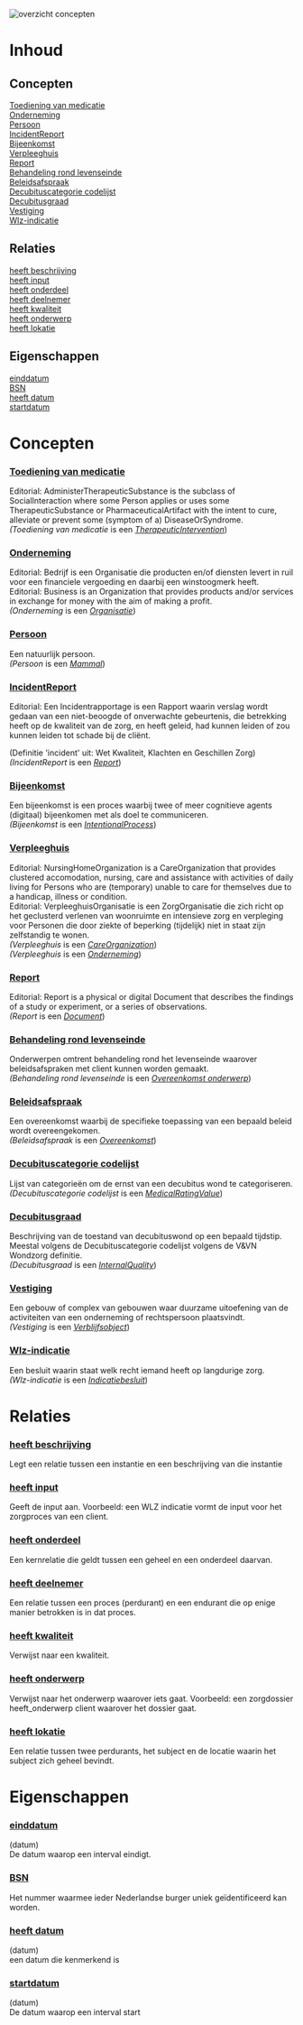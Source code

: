 ![overzicht concepten](Gegevenselementen_basisveiligheid.jpg "Overzicht")
# Inhoud  
## Concepten  
[Toediening van medicatie](#Toediening-van-medicatie)  
[Onderneming](#Onderneming)  
[Persoon](#Persoon)  
[IncidentReport](#IncidentReport)  
[Bijeenkomst](#Bijeenkomst)  
[Verpleeghuis](#Verpleeghuis)  
[Report](#Report)  
[Behandeling rond levenseinde](#Behandeling-rond-levenseinde)  
[Beleidsafspraak](#Beleidsafspraak)  
[Decubituscategorie codelijst](#Decubituscategorie-codelijst)  
[Decubitusgraad](#Decubitusgraad)  
[Vestiging](#Vestiging)  
[Wlz-indicatie](#Wlz-indicatie)  
## Relaties  
[heeft beschrijving](#heeft-beschrijving)  
[heeft input](#heeft-input)  
[heeft onderdeel](#heeft-onderdeel)  
[heeft deelnemer](#heeft-deelnemer)  
[heeft kwaliteit](#heeft-kwaliteit)  
[heeft onderwerp](#heeft-onderwerp)  
[heeft lokatie](#heeft-lokatie)  
## Eigenschappen  
[einddatum](#einddatum)  
[BSN](#BSN)  
[heeft datum](#heeft-datum)  
[startdatum](#startdatum)  
# Concepten
### [Toediening van medicatie](http://www.zinl.nl/ontologies/VPH-domain-ontology#AdministerTherapeuticSubstance)  
Editorial: AdministerTherapeuticSubstance is the subclass of SocialInteraction where some Person applies or uses some TherapeuticSubstance or PharmaceuticalArtifact with the intent to cure, alleviate or prevent some (symptom of a) DiseaseOrSyndrome.  
_(Toediening van medicatie_ is een _[TherapeuticIntervention](http://www.zinl.nl/ontologies/VPH-domain-ontology#TherapeuticIntervention)_)  
### [Onderneming](http://www.zinl.nl/ontologies/VPH-domain-ontology#Business)  
Editorial: Bedrijf is een Organisatie die producten en/of diensten levert in ruil voor een financiele vergoeding en daarbij een winstoogmerk heeft.  
Editorial: Business is an Organization that provides products and/or services in exchange for money with the aim of making a profit.  
_(Onderneming_ is een _[Organisatie](http://www.zinl.nl/ontologies/VPH-domain-ontology#Organization)_)  
### [Persoon](http://www.zinl.nl/ontologies/VPH-domain-ontology#Human)  
Een natuurlijk persoon.  
_(Persoon_ is een _[Mammal](http://www.zinl.nl/ontologies/VPH-domain-ontology#Mammal)_)  
### [IncidentReport](http://www.zinl.nl/ontologies/VPH-domain-ontology#IncidentReport)  
Editorial: Een Incidentrapportage is een Rapport waarin verslag wordt gedaan van een niet-beoogde of onverwachte gebeurtenis, die betrekking heeft op de kwaliteit van de zorg, en heeft geleid, had kunnen leiden of zou kunnen leiden tot schade bij de cliënt.

(Definitie 'incident' uit: Wet Kwaliteit, Klachten en Geschillen Zorg)  
_(IncidentReport_ is een _[Report](http://www.zinl.nl/ontologies/VPH-domain-ontology#Report)_)  
### [Bijeenkomst](http://www.zinl.nl/ontologies/VPH-domain-ontology#Meeting)  
Een bijeenkomst is een proces waarbij twee of meer cognitieve agents (digitaal) bijeenkomen met als doel te communiceren.  
_(Bijeenkomst_ is een _[IntentionalProcess](http://www.zinl.nl/ontologies/VPH-domain-ontology#IntentionalProcess)_)  
### [Verpleeghuis](http://www.zinl.nl/ontologies/VPH-domain-ontology#NursingHomeOrganization)  
Editorial: NursingHomeOrganization is a CareOrganization that provides clustered accomodation, nursing, care and assistance with activities of daily living for Persons who are (temporary) unable to care for themselves due to a handicap, illness or condition.  
Editorial: VerpleeghuisOrganisatie is een ZorgOrganisatie die zich richt op het geclusterd verlenen van woonruimte en intensieve zorg en verpleging voor Personen die door ziekte of beperking (tijdelijk) niet in staat zijn zelfstandig te wonen.  
_(Verpleeghuis_ is een _[CareOrganization](http://www.zinl.nl/ontologies/VPH-domain-ontology#CareOrganization)_)  
_(Verpleeghuis_ is een _[Onderneming](http://www.zinl.nl/ontologies/VPH-domain-ontology#Business)_)  
### [Report](http://www.zinl.nl/ontologies/VPH-domain-ontology#Report)  
Editorial: Report is a physical or digital Document that describes the findings of a study or experiment, or a series of observations.  
_(Report_ is een _[Document](http://www.zinl.nl/ontologies/VPH-domain-ontology#Document)_)  
### [Behandeling rond levenseinde](https://www.purl.org/kik/BehandelingRondLevenseinde)  
Onderwerpen omtrent behandeling rond het levenseinde waarover beleidsafspraken met client kunnen worden gemaakt.  
_(Behandeling rond levenseinde_ is een _[Overeenkomst onderwerp](https://www.purl.org/kik/AgreementSubject)_)  
### [Beleidsafspraak](https://www.purl.org/kik/BeleidsAfspraak)  
Een overeenkomst waarbij de specifieke toepassing van een bepaald beleid wordt overeengekomen.  
_(Beleidsafspraak_ is een _[Overeenkomst](http://www.zinl.nl/ontologies/VPH-domain-ontology#Agreement)_)  
### [Decubituscategorie codelijst](https://www.purl.org/kik/DecubitusCategorieCodelijst)  
Lijst van categorieën om de ernst van een decubitus wond te categoriseren.  
_(Decubituscategorie codelijst_ is een _[MedicalRatingValue](http://www.zinl.nl/ontologies/VPH-domain-ontology#MedicalRatingValue)_)  
### [Decubitusgraad](https://www.purl.org/kik/DecubitusGraad)  
Beschrijving van de toestand van decubituswond op een bepaald tijdstip.
Meestal volgens de Decubituscategorie codelijst volgens de V&VN Wondzorg definitie.  
_(Decubitusgraad_ is een _[InternalQuality](http://www.zinl.nl/ontologies/VPH-domain-ontology#InternalQuality)_)  
### [Vestiging](https://www.purl.org/kik/Vestiging)  
Een gebouw of complex van gebouwen waar duurzame uitoefening van de activiteiten van een onderneming of rechtspersoon plaatsvindt.  
_(Vestiging_ is een _[Verblijfsobject](https://www.purl.org/kik/Verblijfsobject)_)  
### [Wlz-indicatie](https://www.purl.org/kik/WlzIndicatie)  
Een besluit waarin staat welk recht iemand heeft op langdurige zorg.  
_(Wlz-indicatie_ is een _[Indicatiebesluit](https://www.purl.org/kik/IndicatieBesluit)_)  

# Relaties
### [heeft beschrijving](https://www.purl.org/kik/hasDescription)  
Legt een relatie tussen een instantie en een beschrijving van die instantie  
### [heeft input](https://www.purl.org/kik/hasInput)  
Geeft de input aan. 
Voorbeeld: een WLZ indicatie vormt de input voor het zorgproces van een client.  
### [heeft onderdeel](https://www.purl.org/kik/hasPart)  
Een kernrelatie die geldt tussen een geheel en een onderdeel daarvan.  
### [heeft deelnemer](https://www.purl.org/kik/hasParticipant)  
Een relatie tussen een proces (perdurant) en een endurant die op enige manier betrokken is in dat proces.  
### [heeft kwaliteit](https://www.purl.org/kik/hasQuality)  
Verwijst naar een kwaliteit.  
### [heeft onderwerp](https://www.purl.org/kik/hasSubject)  
Verwijst naar het onderwerp waarover iets gaat. 
Voorbeeld: een zorgdossier heeft_onderwerp client waarover het dossier gaat.  
### [heeft lokatie](https://www.purl.org/kik/locatedIn)  
Een relatie tussen twee perdurants, het subject en de locatie waarin het subject zich geheel bevindt.  

# Eigenschappen
### [einddatum](https://www.purl.org/kik/eindDatum)  
(datum)  
De datum waarop een interval eindigt.  
### [BSN](https://www.purl.org/kik/heeftBSN)  
Het nummer waarmee ieder Nederlandse burger uniek geïdentificeerd kan worden.  
### [heeft datum](https://www.purl.org/kik/heeftDatum)  
(datum)  
een datum die kenmerkend is  
### [startdatum](https://www.purl.org/kik/startDatum)  
(datum)  
De datum waarop een interval start  
